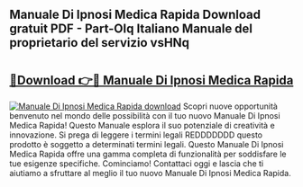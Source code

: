 ## Manuale Di Ipnosi Medica Rapida Download gratuit PDF - Part-OIq Italiano Manuale del proprietario del servizio vsHNq

# <h2><a href="http://df9kjug.blite.top/?on=Manuale+Di+Ipnosi+Medica+Rapida">🔗Download 👉🔴 Manuale Di Ipnosi Medica Rapida</a></h2>

[![Manuale Di Ipnosi Medica Rapida download](https://i.imgur.com/lujVjoI.png)](http://df9kjug.blite.top/?on=Manuale+Di+Ipnosi+Medica+Rapida)
Scopri nuove opportunità benvenuto nel mondo delle possibilità con il tuo nuovo Manuale Di Ipnosi Medica Rapida! Questo Manuale esplora il suo potenziale di creatività e innovazione. Si prega di leggere i termini legali REDDDDDDD questo prodotto è soggetto a determinati termini legali. Questo Manuale Di Ipnosi Medica Rapida offre una gamma completa di funzionalità per soddisfare le tue esigenze specifiche. Cominciamo! Contattaci oggi e lascia che ti aiutiamo a sfruttare al meglio il tuo nuovo Manuale Di Ipnosi Medica Rapida.
